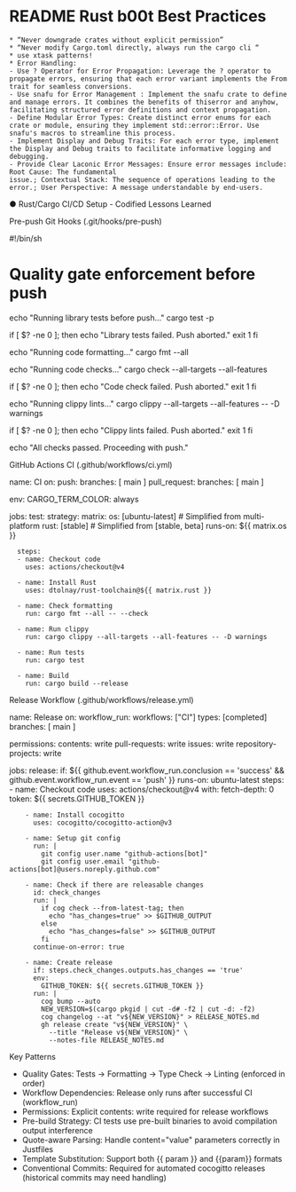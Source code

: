 # README Rust b00t Best Practices

	* “Never downgrade crates without explicit permission”
	* “Never modify Cargo.toml directly, always run the cargo cli “
	* use xtask patterns!
	* Error Handling:
	- Use ? Operator for Error Propagation: Leverage the ? operator to propagate errors, ensuring that each error variant implements the From trait for seamless conversions.
	- Use snafu for Error Management : Implement the snafu crate to define and manage errors. It combines the benefits of thiserror and anyhow, facilitating structured error definitions and context propagation.
	- Define Modular Error Types: Create distinct error enums for each crate or module, ensuring they implement std::error::Error. Use snafu's macros to streamline this process.
	- Implement Display and Debug Traits: For each error type, implement the Display and Debug traits to facilitate informative logging and debugging.
	- Provide Clear Laconic Error Messages: Ensure error messages include: Root Cause: The fundamental
	issue.; Contextual Stack: The sequence of operations leading to the
	error.; User Perspective: A message understandable by end-users.




● Rust/Cargo CI/CD Setup - Codified Lessons Learned

  Pre-push Git Hooks (.git/hooks/pre-push)

  #!/bin/sh
  # Quality gate enforcement before push
  echo "Running library tests before push..."
  cargo test -p <your-lib-crate>

  if [ $? -ne 0 ]; then
      echo "Library tests failed. Push aborted."
      exit 1
  fi

  echo "Running code formatting..."
  cargo fmt --all

  echo "Running code checks..."
  cargo check --all-targets --all-features

  if [ $? -ne 0 ]; then
      echo "Code check failed. Push aborted."
      exit 1
  fi

  echo "Running clippy lints..."
  cargo clippy --all-targets --all-features -- -D warnings

  if [ $? -ne 0 ]; then
      echo "Clippy lints failed. Push aborted."
      exit 1
  fi

  echo "All checks passed. Proceeding with push."

  GitHub Actions CI (.github/workflows/ci.yml)

  name: CI
  on:
    push:
      branches: [ main ]
    pull_request:
      branches: [ main ]

  env:
    CARGO_TERM_COLOR: always

  jobs:
    test:
      strategy:
        matrix:
          os: [ubuntu-latest]  # Simplified from multi-platform
          rust: [stable]       # Simplified from [stable, beta]
      runs-on: ${{ matrix.os }}

      steps:
      - name: Checkout code
        uses: actions/checkout@v4

      - name: Install Rust
        uses: dtolnay/rust-toolchain@${{ matrix.rust }}

      - name: Check formatting
        run: cargo fmt --all -- --check

      - name: Run clippy
        run: cargo clippy --all-targets --all-features -- -D warnings

      - name: Run tests
        run: cargo test

      - name: Build
        run: cargo build --release

  Release Workflow (.github/workflows/release.yml)

  name: Release
  on:
    workflow_run:
      workflows: ["CI"]
      types: [completed]
      branches: [ main ]

  permissions:
    contents: write
    pull-requests: write
    issues: write
    repository-projects: write

  jobs:
    release:
      if: ${{ github.event.workflow_run.conclusion == 'success' && github.event.workflow_run.event == 'push' }}
      runs-on: ubuntu-latest
      steps:
        - name: Checkout code
          uses: actions/checkout@v4
          with:
            fetch-depth: 0
            token: ${{ secrets.GITHUB_TOKEN }}

        - name: Install cocogitto
          uses: cocogitto/cocogitto-action@v3

        - name: Setup git config
          run: |
            git config user.name "github-actions[bot]"
            git config user.email "github-actions[bot]@users.noreply.github.com"

        - name: Check if there are releasable changes
          id: check_changes
          run: |
            if cog check --from-latest-tag; then
              echo "has_changes=true" >> $GITHUB_OUTPUT
            else
              echo "has_changes=false" >> $GITHUB_OUTPUT
            fi
          continue-on-error: true

        - name: Create release
          if: steps.check_changes.outputs.has_changes == 'true'
          env:
            GITHUB_TOKEN: ${{ secrets.GITHUB_TOKEN }}
          run: |
            cog bump --auto
            NEW_VERSION=$(cargo pkgid | cut -d# -f2 | cut -d: -f2)
            cog changelog --at "v${NEW_VERSION}" > RELEASE_NOTES.md
            gh release create "v${NEW_VERSION}" \
              --title "Release v${NEW_VERSION}" \
              --notes-file RELEASE_NOTES.md

  Key Patterns

  - Quality Gates: Tests → Formatting → Type Check → Linting (enforced in order)
  - Workflow Dependencies: Release only runs after successful CI (workflow_run)
  - Permissions: Explicit contents: write required for release workflows
  - Pre-build Strategy: CI tests use pre-built binaries to avoid compilation output interference
  - Quote-aware Parsing: Handle content="value" parameters correctly in Justfiles
  - Template Substitution: Support both {{ param }} and {{param}} formats
  - Conventional Commits: Required for automated cocogitto releases (historical commits may need handling)


